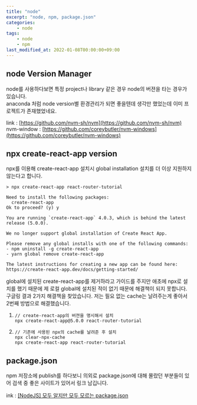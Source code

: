 ```yaml
---
title: "node"
excerpt: "node, npm, package.json"
categories:
    - node
tags:
    - node
    - npm
last_modified_at: 2022-01-08T00:00:00+09:00
---
```


## node Version Manager
node를 사용하다보면 특정 project나 library 같은 경우 node의 버젼을 타는 경우가 있습니다.  
anaconda 처럼 node version별 환경관리가 되면 좋을텐데 생각만 했었는데 이미 프로젝트가 존재했었네요.  
  
link : [https://github.com/nvm-sh/nvm](https://github.com/nvm-sh/nvm)
nvm-window : [https://github.com/coreybutler/nvm-windows](https://github.com/coreybutler/nvm-windows)

## npx create-react-app version 
npx를 이용해 create-react-app 설치시 global installation 설치를 더 이상 지원하지 않는다고 합니다.  

```shell
> npx create-react-app react-router-tutorial

Need to install the following packages:
  create-react-app
Ok to proceed? (y) y

You are running `create-react-app` 4.0.3, which is behind the latest release (5.0.0).

We no longer support global installation of Create React App.

Please remove any global installs with one of the following commands:
- npm uninstall -g create-react-app
- yarn global remove create-react-app

The latest instructions for creating a new app can be found here:
https://create-react-app.dev/docs/getting-started/
```

global에 설치된 create-react-app를 제거하라고 가이드를 주지만 애초에 npx로 설치를 했기 때문에 제 로컬 global에 설치된 적이 없기 때문에 해결책이 되지 못합니다.  
구글링 결과 2가지 해결책을 찾았습니다. 저는 필요 없는 cache는 날려주는게 좋아서 2번째 방법으로 해결했습니다.

1. ```shell
   // create-react-app의 버젼을 명시해서 설치
   npx create-react-app@5.0.0 react-router-tutorial
   ```
   
2. ```shell
   // 기존에 사용된 npx의 cache를 날려준 후 설치
   npx clear-npx-cache
   npx create-react-app react-router-tutorial
   ```

## package.json
npm 저장소에 publish를 하다보니 의외로 package.json에 대해 몰랐던 부분들이 있어 검색 중 좋은 사이트가 있어서 링크 남깁니다.  
  
ink : [[NodeJS] 모두 알지만 모두 모르는 package.json](https://programmingsummaries.tistory.com/385)
